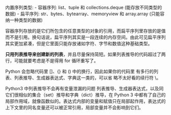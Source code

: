 内置序列类型:
    - 容器序列: list、tuple 和 collections.deque (能存放不同类型的数据)
    - 扁平序列: str、bytes、bytearray、memoryview 和 array.array (只能容纳一种类型的数据)

容器序列存放的是它们所包含的任意类型的对象的引用，而扁平序列里存放的是值而不是引用。换句话说，扁平序列其实是一段连续的内存空间。由此可见扁平序列其实更加紧凑，但是它里面只能存放诸如字符、字节和数值这种基础类型。

**只用列表推导来创建新的列表**，并且尽量保持简短。如果列表推导的代码超过了两行，可能就要考虑是不是得用 for 循环重写了。

Python 会忽略代码里 []、{} 和 () 中的换行，因此如果你的代码里 有多行的列表、列表推导、生成器表达式、字典这一类的，可以省 略不太好看的续行符 \。

Python3 中列表推导不会再有变量泄漏的问题
列表推导、生成器表达式，以及同它们很相似的集合（set）推导和字典（dict）推导，在 Python 3 中都有了自己的局部作用域，就像函数似的。表达式内部的变量和赋值只在局部起作用，表达式的上下文里的同名变量还可以被正常引用，局部变量并不会影响到它们。
